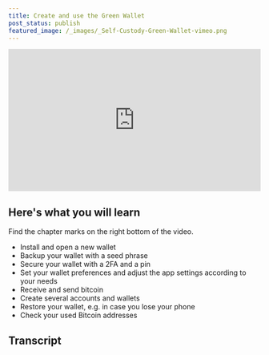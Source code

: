 ```yaml
---
title: Create and use the Green Wallet
post_status: publish
featured_image: /_images/_Self-Custody-Green-Wallet-vimeo.png
---
```


<div style="padding:56.25% 0 0 0;position:relative;"><iframe src="https://player.vimeo.com/video/887498272?h=921eac6775&amp;badge=0&amp;autopause=0&amp;quality_selector=1&amp;player_id=0&amp;app_id=58479" frameborder="0" allow="autoplay; fullscreen; picture-in-picture" style="position:absolute;top:0;left:0;width:100%;height:100%;" title="How to Use a Bitcoin Self-Custody Wallet: Blockstream Green"></iframe></div>

<div style="margin-bottom:30px;"></div>

## Here's what you will learn

Find the chapter marks on the right bottom of the video.

- Install and open a new wallet
- Backup your wallet with a seed phrase
- Secure your wallet with a 2FA and a pin
- Set your wallet preferences and adjust the app settings according to your needs
- Receive and send bitcoin
- Create several accounts and wallets
- Restore your wallet, e.g. in case you lose your phone
- Check your used Bitcoin addresses


## Transcript

